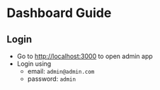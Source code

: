 # Dashboard Guide

## Login

- Go to <http://localhost:3000> to open admin app
- Login using
  - email: `admin@admin.com`
  - password: `admin`
